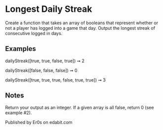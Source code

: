 # Longest Daily Streak

Create a function that takes an array of booleans that represent whether or not a player has logged into a game that day. Output the longest streak of consecutive logged in days.

## Examples

dailyStreak([true, true, false, true]) ➞ 2

dailyStreak([false, false, false]) ➞ 0

dailyStreak([true, true, true, false, true, true]) ➞ 3

## Notes

Return your output as an integer.
If a given array is all false, return 0 (see example #2).

Published by Er0s on edabit.com
